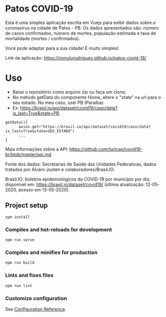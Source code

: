 # Patos COVID-19
Esta é uma simples aplicação escrita em Vuejs para exibir dados sobre o coronavírus na cidade de Patos - PB. Os dados apresentados são: número de casos confirmados, número de mortes, população estimada e taxa de mortalidade (mortes / confirmados).

Você pode adaptar para a sua cidade! É muito simples!

Link da aplicação: https://romulorodrigues.github.io/patos-covid-19/

# Uso

- Baixe o repositório como arquivo zip ou faça um clone;
- No método getData do componente Home, altere o "state" na url para o seu estado. No meu caso, usei PB (Paraíba).
- Ex: https://brasil.io/api/dataset/covid19/caso/data?is_last=True&state=PB.

```
getData(){
      axios.get("https://brasil.io/api/dataset/covid19/caso/data?is_last=True&state=SEU_ESTADO")
      ...
}
```

Mais informações sobre a API: https://github.com/turicas/covid19-br/blob/master/api.md

Fonte dos dados: Secretarias de Saúde das Unidades Federativas, dados tratados por Álvaro Justen e colaboradores/Brasil.IO.

Brasil.IO: boletins epidemiológicos da COVID-19 por município por dia, disponível em: https://brasil.io/dataset/covid19/ (última atualização: 12-05-2020, acesso em 13-05-2020).

## Project setup
```
npm install
```

### Compiles and hot-reloads for development
```
npm run serve
```

### Compiles and minifies for production
```
npm run build
```

### Lints and fixes files
```
npm run lint
```

### Customize configuration
See [Configuration Reference](https://cli.vuejs.org/config/).
